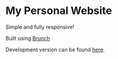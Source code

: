 # My Personal Website

Simple and fully responsive!

Built using [Brunch](http://brunch.io)

Development version can be found [here](http://brunch.io).

